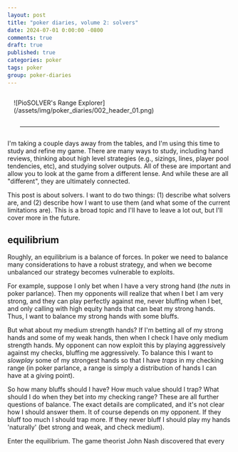 ```yaml
---
layout: post
title: "poker diaries, volume 2: solvers"
date: 2024-07-01 0:00:00 -0800
comments: true
draft: true
published: true
categories: poker
tags: poker
group: poker-diaries
---
```


<div markdown="1" style="margin:1em; margin-top:2em;" >
![PioSOLVER's Range Explorer](/assets/img/poker_diaries/002_header_01.png)
</div>

<hr style="margin:2em;">

I'm taking a couple days away from the tables, and I'm using this time to study
and refine my game. There are many ways to study, including hand reviews,
thinking about high level strategies (e.g., sizings, lines, player pool
tendencies, etc), and studying solver outputs. All of these are important and
allow you to look at the game from a different lense. And while these are all
"different", they are ultimately connected.

This post is about solvers. I want to do two things: (1) describe what solvers
are, and (2) describe how I want to use them (and what some of the current
limitations are). This is a broad topic and I'll have to leave a lot out, but I'll
cover more in the future.

## equilibrium

Roughly, an equilibrium is a balance of forces. In poker we need to balance many
considerations to have a robust strategy, and when we become unbalanced our
strategy becomes vulnerable to exploits.

For example, suppose I only bet when I have a very strong hand (_the nuts_ in
poker parlance). Then my opponents will realize that when I bet I am very
strong, and they can play perfectly against me, never bluffing when I bet, and
only calling with high equity hands that can beat my strong hands. Thus, I want
to balance my strong hands with some bluffs.

But what about my medium strength hands? If I'm betting all of my strong hands
and some of my weak hands, then when I check I have only medium strength hands.
My opponent can now exploit this by playing aggressively against my checks,
bluffing me aggressively. To balance this I want to _slowplay_ some of my
strongest hands so that I have _traps_ in my checking range (in poker parlance,
a range is simply a distribution of hands I can have at a giving point).

So how many bluffs should I have? How much value should I trap? What should I do
when they bet into my checking range? These are all further questions of
balance.  The exact details are complicated, and it's not clear how I should
answer them. It of course depends on my opponent. If they bluff too much I
should trap more. If they never bluff I should play my hands 'naturally' (bet
strong and weak, and check medium).

Enter the equilibrium. The game theorist John Nash discovered that every 
